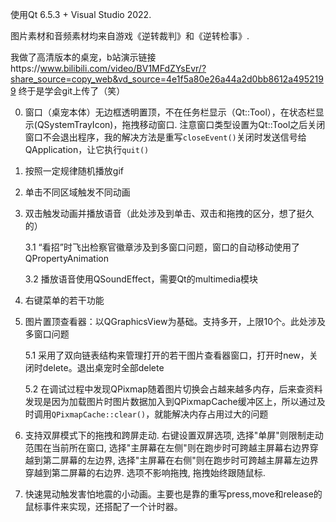 使用Qt 6.5.3 + Visual Studio 2022.

图片素材和音频素材均来自游戏《逆转裁判》和《逆转检事》.


我做了高清版本的桌宠，b站演示链接https://www.bilibili.com/video/BV1MFdZYsEvr/?share_source=copy_web&vd_source=4e1f5a80e26a44a2d0bb8612a4952199
终于是学会git上传了（笑）


0. 窗口（桌宠本体）无边框透明置顶，不在任务栏显示（Qt::Tool），在状态栏显示(QSystemTrayIcon)，拖拽移动窗口.
    注意窗口类型设置为Qt::Tool之后关闭窗口不会退出程序，我的解决方法是重写`closeEvent()`关闭时发送信号给QApplication，让它执行`quit()`
   
1. 按照一定规律随机播放gif
   
2. 单击不同区域触发不同动画
   
3. 双击触发动画并播放语音（此处涉及到单击、双击和拖拽的区分，想了挺久的）
   
   3.1 “看招”时飞出检察官徽章涉及到多窗口问题，窗口的自动移动使用了QPropertyAnimation
   
   3.2 播放语音使用QSoundEffect，需要Qt的multimedia模块
   
4. 右键菜单的若干功能
   
5. 图片置顶查看器：以QGraphicsView为基础。支持多开，上限10个。此处涉及多窗口问题
   
   5.1 采用了双向链表结构来管理打开的若干图片查看器窗口，打开时new，关闭时delete。退出桌宠时全部delete
   
   5.2 在调试过程中发现QPixmap随着图片切换会占越来越多内存，后来查资料发现是因为加载图片时图片数据加入到QPixmapCache缓冲区上，所以通过及时调用`QPixmapCache::clear()`，就能解决内存占用过大的问题

6. 支持双屏模式下的拖拽和跨屏走动. 右键设置双屏选项, 选择"单屏"则限制走动范围在当前所在窗口, 选择"主屏幕在左侧"则在跑步时可跨越主屏幕右边界穿越到第二屏幕的左边界, 选择"主屏幕在右侧"则在跑步时可跨越主屏幕左边界穿越到第二屏幕的右边界. 选项不影响拖拽, 拖拽始终跟随鼠标.

7. 快速晃动触发害怕地震的小动画。主要也是靠的重写press,move和release的鼠标事件来实现，还搭配了一个计时器。
